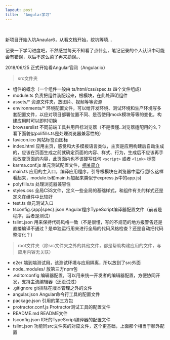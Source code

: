 ```yaml
---
layout: post
title:  "Angular学习" 
---
```


<br />

新项目开始入坑Anaular6，从看文档开始，挖坑等填...


记录一下学习进度吧，不然感觉每天不知看了点什么，笔记记录的个人认识中可能会有错误，以后不这么菜了再来勘误。、


2018/06/25 正式开始看Angular官网（Angular.io）


 > src文件夹

 * 组件的概念（一个组件一般由 ts/html/css/spec.ts 四个文件组成）
 * module.ts 负责把组件装配起来，根模块，在此处声明组件
 * assets/* 资源文件夹，放图片、视频等等资源
 * environments/* 环境配置文件，可以给开发环境、测试环境和生产环境写多套配置文件，以应对项目部署位置不同、是否使用mock模块等等的变化，构建应用时可以即时切换
 * browserslist 不同前端工具共用目标浏览器（不是很懂..浏览器适配用的么？看下面貌似polifills.ts是处理浏览器兼容性的）
 * favicon.ico 网站标签页图标
 * index.html 应用主页，感觉和大多模板语言类似，主页是应用构建后自动生成的，应该在页面生成之前就确定页面的内容、样式、行为，生成后不应该再手动改变页面的内容，此页面内也不该硬写任何 ```<script>``` 或者 ```<link>``` 标签
 * karma.conf.js 单元测试配置文件，[相关简介](https://karma-runner.github.io/)
 * main.ts 应用的主入口，编译应用程序，引导根模块在浏览器中运行(那么这样看起来，module.ts和main.ts加起来类似于express.js中的app.js)
 * polyfills.ts 处理浏览器兼容性
 * styles.css 全局CSS文件，定义一些全局的基础样式，和组件有关的样式还是定义在组件中比较好
 * test.ts 单元测试入口
 * tsconfig.{app|spec}.json Angular程序TypeScript编译器配置文件（前者是程序，后者是测试）
 * tslint.json 用来保持代码风格一致（不是很懂，写的不规范的地方报警告还是直接编译不通过？是单独运行用来进行全局的代码风格检查？还是自动把代码整洁化？）


 > root文件夹（除src文件夹之外的其他文件，都是帮助构建应用的文件，与应用内容无关联）

 * e2e/ 端到端测试用，该测试环境与应用隔离，所以放到了src外面
 * node_modules/ 放第三方npm包
 * .editorconfig 编辑器配置，可以用来统一开发者的编辑器配置，方便协同开发，支持主流编辑器（还没试过）
 * .gitignore git排除在版本管理之外的文件
 * angular.json Angular命令行工具的配置文件
 * package.json 引用的第三方包
 * protractor.conf.js Protractor测试工具的配置文件
 * README.md README文件
 * tsconfig.json  IDE的TypeScript编译器的配置文件
 * tslint.json 功能同src文件夹的对应文件，这个更基础，上面那个相当于额外配置